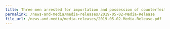 ```yaml
---
title: Three men arrested for importation and possession of counterfeit mobile phones and components for the purpose of trade  
permalink: /news-and-media/media-releases/2019-05-02-Media-Release
file_url: /news-and-media/media-releases/2019-05-02-Media-Release.pdf
---
```

